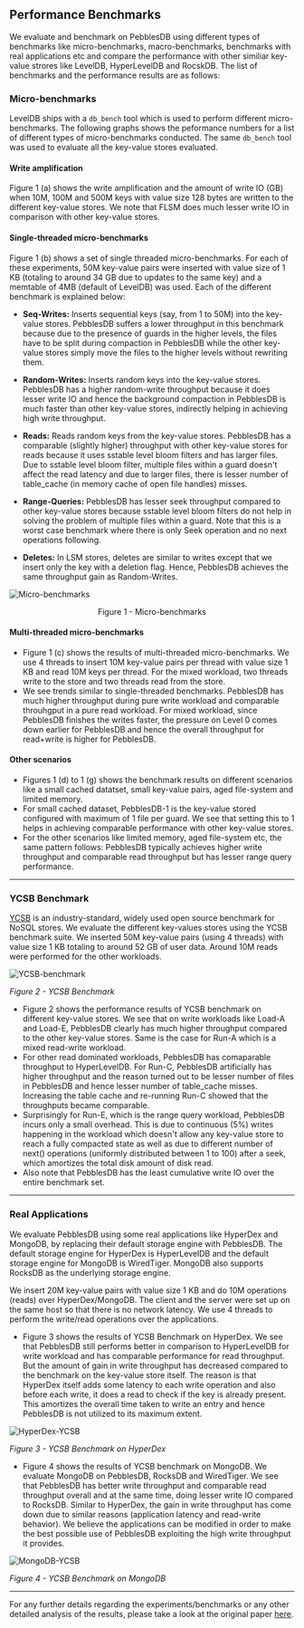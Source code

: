 ## Performance Benchmarks
We evaluate and benchmark on PebblesDB using different types of benchmarks like micro-benchmarks, macro-benchmarks, 
benchmarks with real applications etc and compare the performance with other similiar key-value strores like LevelDB, 
HyperLevelDB and RocskDB. The list of benchmarks and the performance results are as follows:

### Micro-benchmarks
LevelDB ships with a `db_bench` tool which is used to perform different micro-benchmarks. The following graphs shows the peformance
numbers for a list of different types of micro-benchmarks conducted. The same `db_bench` tool was used to evaluate all
the key-value stores evaluated. 

#### Write amplification
Figure 1 (a) shows the write amplification and the amount of write IO (GB) when 10M, 100M and 500M keys with value size 128 bytes 
are written to the different key-value stores. We note that FLSM does much lesser write IO in comparison with other key-value
stores.

#### Single-threaded micro-benchmarks
Figure 1 (b) shows a set of single threaded micro-benchmarks. For each of these experiments, 50M key-value pairs were inserted
with value size of 1 KB (totaling to around 34 GB due to updates to the same key) and a memtable of 4MB (default of LevelDB) 
was used. Each of the different benchmark is explained 
below:  

* **Seq-Writes:** Inserts sequential keys (say, from 1 to 50M) into the key-value stores. PebblesDB suffers a lower throughput in 
this benchmark because due to the presence of guards in the higher levels, the files have to be split during compaction in 
PebblesDB while the other key-value stores simply move the files to the higher levels without rewriting them. 

* **Random-Writes:** Inserts random keys into the key-value stores. PebblesDB has a higher random-write throughput because it does
lesser write IO and hence the background compaction in PebblesDB is much faster than other key-value stores, indirectly helping
in achieving high write throughput. 

* **Reads:** Reads random keys from the key-value stores. PebblesDB has a comparable (slightly higher) throughput with other key-value
stores for reads because it uses sstable level bloom filters and has larger files. Due to sstable level bloom filter, multiple 
files within a guard doesn't affect the read latency and due to larger files, there is lesser number of table_cache (in memory cache
of open file handles) misses. 

* **Range-Queries:** PebblesDB has lesser seek throughput compared to other key-value stores because sstable level bloom filters
do not help in solving the problem of multiple files within a guard. Note that this is a worst case benchmark where there is only
Seek operation and no next operations following.  

* **Deletes:** In LSM stores, deletes are similar to writes except that we insert only the key with a deletion flag. Hence, 
PebblesDB achieves the same throughput gain as Random-Writes. 

![Micro-benchmarks](https://github.com/utsaslab/pebblesdb/blob/master/src/graphs/micro-all.png)
<p align="center"> Figure 1 - Micro-benchmarks </p>

#### Multi-threaded micro-benchmarks
* Figure 1 (c) shows the results of multi-threaded micro-benchmarks. We use 4 threads to insert 10M key-value pairs per thread with 
value size 1 KB and read 10M keys per thread. For the mixed workload, two threads write to the store and two threads read from 
the store. 
* We see trends similar to single-threaded benchmarks. PebblesDB has much higher throughput during pure write 
workload and comparable throuhgput in a pure read workload. For mixed workload, since PebblesDB finishes the writes faster, 
the pressure on Level 0 comes down earlier for PebblesDB and hence the overall throughput for read+write is higher for PebblesDB.

#### Other scenarios
* Figures 1 (d) to 1 (g) shows the benchmark results on different scenarios like a small cached datatset, small key-value pairs,  aged file-system and limited memory.
* For small cached dataset, PebblesDB-1 is the key-value stored configured with maximum of 1 file per guard. We see that setting
this to 1 helps in achieving comparable performance with other key-value stores.
* For the other scenarios like limited memory, aged file-system etc, the same pattern follows: PebblesDB typically achieves higher 
write throughput and comparable read throughput but has lesser range query performance. 

___

### YCSB Benchmark
[YCSB](https://github.com/brianfrankcooper/YCSB) is an industry-standard, widely used open source benchmark for NoSQL stores. We evaluate the different key-values stores using the YCSB benchmark suite. We inserted 50M key-value pairs (using 4 threads) with value size 1 KB totaling to around 52 GB of user data. Around 10M reads were performed for the other workloads.  

![YCSB-benchmark](https://github.com/utsaslab/pebblesdb/blob/master/src/graphs/multi-ycsb.png)

*Figure 2 - YCSB Benchmark*

* Figure 2 shows the performance results of YCSB benchmark on different key-value stores. We see that on write workloads like Load-A and Load-E, PebblesDB clearly has much higher throughput compared to the other key-value stores. Same is the case for Run-A which is a mixed read-write workload. 
* For other read dominated workloads, PebblesDB has comaparable throughput to HyperLevelDB. For Run-C, PebblesDB artificially has higher throughput and the reason turned out to be lesser number of files in PebblesDB and hence lesser number of table_cache misses. Increasing the table cache and re-running Run-C showed that the throughputs became comparable. 
* Surprisingly for Run-E, which is the range query workload, PebblesDB incurs only a small overhead. This is due to continuous (5%) writes happening in the workload which doesn't allow any key-value store to reach a fully compacted state as well as due to different number of next() operations (uniformly distributed between 1 to 100) after a seek, which amortizes the total disk amount of disk read.
* Also note that PebblesDB has the least cumulative write IO over the entire benchmark set.

___

### Real Applications
We evaluate PebblesDB using some real applications like HyperDex and MongoDB, by replacing their default storage engine with PebblesDB. The default storage engine for HyperDex is HyperLevelDB and the default storage engine for MongoDB is WiredTiger. MongoDB also supports RocksDB as the underlying storage engine. 

We insert 20M key-value pairs with value size 1 KB and do 10M operations (reads) over HyperDex/MongoDB. The client and the server were set up on the same host so that there is no network latency. We use 4 threads to perform the write/read operations over the applications. 

* Figure 3 shows the results of YCSB Benchmark on HyperDex. We see that PebblesDB still performs better in comparison to HyperLevelDB for write workload and has comparable performance for read throughput. But the amount of gain in write throughput has decreased compared to the benchmark on the key-value store itself. The reason is that HyperDex itself adds some latency to each write operation and also before each write, it does a read to check if the key is already present. This amortizes the overall time taken to write an entry and hence PebblesDB is not utilized to its maximum extent. 

![HyperDex-YCSB](https://github.com/utsaslab/pebblesdb/blob/master/src/graphs/hyperdex-multi.png)

*Figure 3 - YCSB Benchmark on HyperDex*

* Figure 4 shows the results of YCSB benchmark on MongoDB. We evaluate MongoDB on PebblesDB, RocksDB and WiredTiger. We see that PebblesDB has better write throughput and comparable read throughput overall and at the same time, doing lesser write IO compared to RocksDB. Similar to HyperDex, the gain in write throughput has come down due to similar reasons (application latency and read-write behavior). We believe the applications can be modified in order to make the best possible use of PebblesDB exploiting the high write throughput it provides. 

![MongoDB-YCSB](https://github.com/utsaslab/pebblesdb/blob/master/src/graphs/mongo.png)

*Figure 4 - YCSB Benchmark on MongoDB*

___

For any further details regarding the experiments/benchmarks or any other detailed analysis of the results, please take a look at the original paper [here](http://www.cs.utexas.edu/~vijay/papers/sosp17-pebblesdb.pdf).
